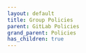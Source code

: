 ```yaml
---
layout: default
title: Group Policies
parent: GitLab Policies
grand_parent: Policies
has_children: true
---
```

